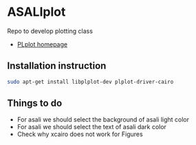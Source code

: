 # ASALIplot
Repo to develop plotting class

* [PLplot homepage](http://plplot.sourceforge.net/)


## Installation instruction

```bash
sudo apt-get install libplplot-dev plplot-driver-cairo
```

## Things to do
* For asali we should select the background of asali light color
* For asali we should select the text of asali dark color
* Check why xcairo does not work for Figures